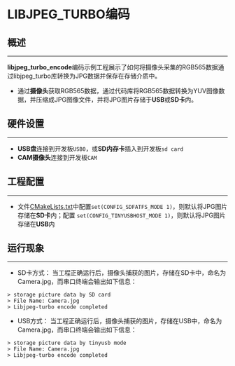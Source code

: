 # LIBJPEG_TURBO编码
## 概述
***
**libjpeg_turbo_encode**编码示例工程展示了如何将摄像头采集的RGB565数据通过libjpeg_turbo库转换为JPG数据并保存在存储介质中。
- 通过**摄像头**获取RGB565数据，通过代码库将RGB565数据转换为YUV图像数据，并压缩成JPG图像文件，并将JPG图片存储于**USB**或**SD卡**内。

## 硬件设置
***
- **USB盘**连接到开发板``USB0``，或**SD内存卡**插入到开发板``sd card``
- **CAM摄像头**连接到开发板``CAM``

## 工程配置
***
- 文件[CMakeLists.txt](./CmakeLists.txt)中配置``set(CONFIG_SDFATFS_MODE 1)``，则默认将JPG图片存储在**SD卡**内；配置
``set(CONFIG_TINYUSBHOST_MODE 1)``，则默认将JPG图片存储在**USB**内

## 运行现象
***
- SD卡方式：
当工程正确运行后，摄像头捕获的图片，存储在SD卡中，命名为Camera.jpg，而串口终端会输出如下信息：
```
> storage picture data by SD card
> File Name: Camera.jpg
> Libjpeg-turbo encode completed
```

- USB方式：
当工程正确运行后，摄像头捕获的图片，存储在USB中，命名为Camera.jpg，而串口终端会输出如下信息：
```
> storage picture data by tinyusb mode
> File Name: Camera.jpg
> Libjpeg-turbo encode completed
```


